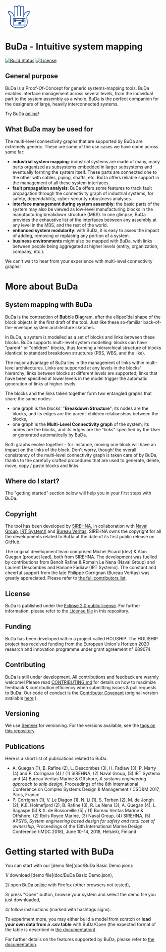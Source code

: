 ![](doc/images/BuDa_GitHub_Logo.png)
# BuDa - Intuitive system mapping

[![Build Status](https://travis-ci.org/sirehna/BuDa.svg?branch=master)](https://travis-ci.org/sirehna/BuDa)
[![License](https://img.shields.io/badge/License-EPL%202.0-blue.svg)](https://opensource.org/licenses/EPL-2.0)

## General purpose

BuDa is a Proof-Of-Concept for generic systems-mapping tools. BuDa enables
interface management across several levels, from the individual part to the
system assembly as a whole. BuDa is the perfect companion for the designers of
large, heavily interconnected systems.

Try BuDa [online](https://sirehna.github.io/BuDa)!

## What BuDa may be used for

The multi-level connectivity graphs that are supported by BuDa are extremely
generic. These are some of the use cases we have come across some far:
- **industrial system mapping**: industrial systems are made of many, many
    parts organized as subsystems embedded in larger subsystems and eventually
    forming the system itself. These parts are connected one to the other with
    cables, piping, shafts, etc. BuDa offers reliable support in the management
    of all these system interfaces.
- **fault propagation analysis**: BuDa offers some features to track fault
    propagation through the connectivity graph of industrial systems, for
    safety, dependability, cyber-security robustness analyses.
- **interface management during system assembly**: the basic parts of the
    system may also be viewed as low-level manufacturing blocks in the
    manufacturing breakdown structure (MBS). In one glimpse, BuDa provides the
    exhaustive list of the interfaces between any assembly at any level in the
    MBS, and the rest of the world.
- **enhanced system modularity**: with BuDa, it is easy to asses the impact of
    adding, removing or replacing any portion of a system.
- **business environments** might also be mapped with BuDa, with links between
    people being aggregated at higher levels (entity, organization, company,
    etc.).

We can't wait to hear from your experience with multi-level connectivity
graphs!

# More about BuDa

## System mapping with BuDa

BuDa is the contraction of **Bu**bble **D**i**a**gram, after the ellipsoïdal
shape of the block objects in the first draft of the tool. Just like these
so-familiar back-of-the-envelope system architecture sketches.

In BuDa, a system is modelled as a set of blocks and links between these
blocks. BuDa supports multi-level system modelling: blocks can have "parent" or
"children" blocks, thus forming a hierarchical structure of blocks identical to
standard breakdown structures (PBS, WBS, and the like).

The major advantage of BuDa lies in the management of links within multi-level
architectures. Links are supported at any levels in the blocks' hierarchy;
links between blocks at different levels are supported; links that have been
specified at lower levels in the model trigger the automatic generation of
links at higher levels.

The blocks and the links taken together form two entangled graphs that share
the same nodes:
- one graph is the blocks' "**Breakdown Structure**"; its nodes are the blocks,
    and its edges are the parent-children relationships between the blocks,
- one graph is the **Multi-Level Connectivity graph** of the system; its nodes
    are the blocks, and its edges are the "links" specified by the User or
    generated automatically by BuDa. 

Both graphs evolve together - for instance, moving one block will have an
impact on the links of the block. Don't worry, though! the overall consistency
of the multi-level connectivity graph is taken care of by BuDa, thanks to the
carefully crafted procedures that are used to generate, delete, move, copy /
paste blocks and links.

## Where do I start?

The "getting started" section below will help you in your first steps with
BuDa.

## Copyright

The tool has been developed by [SIREHNA](http://www.sirehna.com/), in
collaboration with [Naval Group](https://www.naval-group.com/en/), [IRT
SystemX](https://www.irt-systemx.fr/en/) and [Bureau
Veritas](https://www.bureauveritas.fr/). SIREHNA owns the copyright for all the
developments related to BuDa at the date of its first public release on GitHub.

The original development team comprised Michel Picard (dev) & Alan Guegan
(product lead), both from SIREHNA. The development was fuelled by contributions
from Benoît Rafine & Romain Le Nena (Naval Group) and Laurent Descombes and
Hanane Fadiaw (IRT Systemx). The constant and cheerful support from the late
Philippe Corrignan (Bureau Veritas) was greatly appreciated. Please refer to
[the full contributors list](contributors.md).

## License

BuDa is published under the [Eclipse 2.0 public
license]((https://opensource.org/licenses/EPL-2.0)). For further information,
please refer to the [License file](LICENCE.md) in this repository.

## Funding

BuDa has been developed within a project called HOLISHIP. The HOLISHIP project
has received funding from the European Union's Horizon 2020 research and
innovation programme under grant agreement n° 689074.

## Contributing

BuDa is still under development. All contributions and feedback are warmly
welcome! Please read [CONTRIBUTING.md](CONTRIBUTING.md) for details on how to maximize feedback & contribution efficiency when submitting issues & pull requests to BuDa.
Our code of conduct is the [Contributor Covenant](CODE_OF_CONDUCT.md) (original
version available
[here](https://www.contributor-covenant.org/version/1/4/code-of-conduct) ).

## Versioning

We use [SemVer](http://semver.org/) for versioning. For the versions available, see the [tags on this repository](https://github.com/sirehna/BuDa/tags).


## Publications

Here is a short list of publications related to BuDa:
- A. Guegan (1), B. Rafine (2), L. Descombes (3), H. Fadiaw (3), P. Marty (4) and P. Corrignan (4) / (1) SIREHNA, (2) Naval Group, (3) IRT Systemx and (4) Bureau Veritas Marine & Offshore, *A systems engineering approach to ship design*, Proceedings of the 8th International Conference on Complex Systems Design & Management / CSD&M 2017, Paris, France
- P. Corrignan (1), V. Le Diagon (1), N. Li (1), S. Torben (2), M. de Jongh (2), K.E. Holmefjord (2), B. Rafine (3), R. Le Nena (3), A. Guegan (4), L. Sagaspe (5) & X. de Bossoreille (5) / (1) Bureau Veritas Marine & Offshore, (2) Rolls Royce Marine, (3) Naval Group, (4) SIREHNA, (5) APSYS, *System engineering based design for safety and total cost of ownership*, Proceedings of the 13th International Marine Design Conference (IMDC 2018), June 10-14, 2018, Helsinki, Finland

# Getting started with BuDa

You can start with our [demo file](doc/BuDa Basic Demo.json):

1/ download [demo file](doc/BuDa Basic Demo.json),

2/ open BuDa [online](https://sirehna.github.io/BuDa) with Firefox (other browsers not tested),

3/ press "Open" button, browse your system and select the demo file you just downloaded,

4/ follow instructions (marked with hashtags signs).

To experiment more, you may either build a model from scratch or **load your own data from a .csv table** with BuDa/Open (the expected format of the table is described in [the documentation](doc/Readme.md)).

For further details on the features supported by BuDa, please refer to [the documentation](doc/Readme.md).